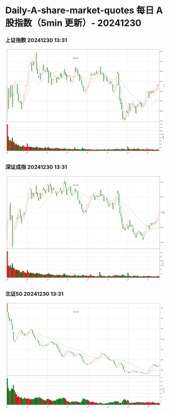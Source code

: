 
# Daily-A-share-market-quotes 每日 A 股指数（5min 更新）- 20241230

### 上证指数 20241230 13:31
![](./fig/2024/12/20241230-sh000001.png)

### 深证成指 20241230 13:31
![](./fig/2024/12/20241230-sz399001.png)

### 北证50 20241230 13:31
![](./fig/2024/12/20241230-bj899050.png)
